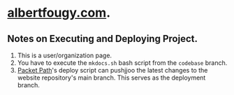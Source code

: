 # [albertfougy.com](https://albertfougy.com).

## Notes on Executing and Deploying Project.

1. This is a user/organization page.
2. You have to execute the `mkdocs.sh` bash script from the `codebase` branch.
3. [Packet Path](https://github.com/albertfougy/packetpath)'s deploy script can pushjjoo the latest changes to the website repository's main branch. This serves as the deployment branch.
